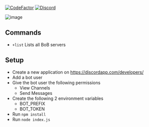 [![CodeFactor](https://www.codefactor.io/repository/github/xorz57/kaiser-wilhelm-ii/badge)](https://www.codefactor.io/repository/github/xorz57/kaiser-wilhelm-ii)
[![Discord](https://discordapp.com/api/guilds/616199514113572885/widget.png?style=shield)](https://discordapp.com/invite/PMqbH2Y)

![image](https://user-images.githubusercontent.com/1548352/64825736-fa3c2f80-d5c6-11e9-8d57-60ad59fa7951.png)

## Commands
- `+list` Lists all BoB servers

## Setup
- Create a new application on https://discordapp.com/developers/
- Add a bot user
- Give the bot user the following permissions
  - View Channels
  - Send Messages
- Create the following 2 environment variables
  - BOT_PREFIX
  - BOT_TOKEN
- Run `npm install`
- Run `node index.js`
